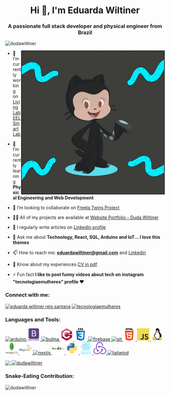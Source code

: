 <h1 align="center">Hi 👋, I'm Eduarda Wiltiner</h1>
<h3 align="center">A passionate full stack developer and physical engineer from Brazil</h3>

<p align="left"> <img src="https://komarev.com/ghpvc/?username=dudawiltiner&label=Profile%20views&color=0e75b6&style=flat" alt="dudawiltiner" /> </p>

<img src="./octocat.gif" align="right" alt="octocat" border="2px" width="450" height="450"/>

- 🔭 I’m currently working on [Living Lab EEL Smart Lab](https://eelsmartlab.vercel.app/)

- 🌱 I’m currently learning **Physical Engineering and Web Development**

- 👯 I’m looking to collaborate on [Freela Twins Project](https://github.com/FreelaTwins)

- 👨‍💻 All of my projects are available at [Website Portfolio - Duda Wiltiner](https://dudaportfolio.vercel.app/)

- 📝 I regularly write articles on [Linkedin profile](https://www.linkedin.com/in/eduardawiltiner/)

- 💬 Ask me about **Technology, React, SQL, Arduino and IoT... I love this themes**

- 📫 How to reach me: **eduardawiltiner@gmail.com** and [Linkedin](https://www.linkedin.com/in/eduardawiltiner/)

- 📄 Know about my experiences [CV in pdf](https://drive.google.com/file/d/1JFRSmkbRwcn4jGMOu-VF1jph_VUGN3eL/view?usp=sharing)

- ⚡ Fun fact **I like to post funny videos about tech on instagram "tecnologiaemulheres" profile ❤️**

<h3 align="left">Connect with me:</h3>
<p align="left">
<a href="https://linkedin.com/in/eduarda wiltiner reis santana" target="blank"><img align="center" src="https://raw.githubusercontent.com/rahuldkjain/github-profile-readme-generator/master/src/images/icons/Social/linked-in-alt.svg" alt="eduarda wiltiner reis santana" height="30" width="40" /></a>
<a href="https://instagram.com/tecnologiaemulheres" target="blank"><img align="center" src="https://raw.githubusercontent.com/rahuldkjain/github-profile-readme-generator/master/src/images/icons/Social/instagram.svg" alt="tecnologiaemulheres" height="30" width="40" /></a>
</p>

<h3 align="left">Languages and Tools:</h3>
<p align="left"> <a href="https://www.arduino.cc/" target="_blank"> <img src="https://cdn.worldvectorlogo.com/logos/arduino-1.svg" alt="arduino" width="40" height="40"/> </a> <a href="https://getbootstrap.com" target="_blank"> <img src="https://raw.githubusercontent.com/devicons/devicon/master/icons/bootstrap/bootstrap-plain-wordmark.svg" alt="bootstrap" width="40" height="40"/> </a> <a href="https://bulma.io/" target="_blank"> <img src="https://raw.githubusercontent.com/gilbarbara/logos/804dc257b59e144eaca5bc6ffd16949752c6f789/logos/bulma.svg" alt="bulma" width="40" height="40"/> </a> <a href="https://www.w3schools.com/cpp/" target="_blank"> <img src="https://raw.githubusercontent.com/devicons/devicon/master/icons/cplusplus/cplusplus-original.svg" alt="cplusplus" width="40" height="40"/> </a> <a href="https://www.w3schools.com/css/" target="_blank"> <img src="https://raw.githubusercontent.com/devicons/devicon/master/icons/css3/css3-original-wordmark.svg" alt="css3" width="40" height="40"/> </a> <a href="https://firebase.google.com/" target="_blank"> <img src="https://www.vectorlogo.zone/logos/firebase/firebase-icon.svg" alt="firebase" width="40" height="40"/> </a> <a href="https://git-scm.com/" target="_blank"> <img src="https://www.vectorlogo.zone/logos/git-scm/git-scm-icon.svg" alt="git" width="40" height="40"/> </a> <a href="https://www.w3.org/html/" target="_blank"> <img src="https://raw.githubusercontent.com/devicons/devicon/master/icons/html5/html5-original-wordmark.svg" alt="html5" width="40" height="40"/> </a> <a href="https://developer.mozilla.org/en-US/docs/Web/JavaScript" target="_blank"> <img src="https://raw.githubusercontent.com/devicons/devicon/master/icons/javascript/javascript-original.svg" alt="javascript" width="40" height="40"/> </a> <a href="https://www.linux.org/" target="_blank"> <img src="https://raw.githubusercontent.com/devicons/devicon/master/icons/linux/linux-original.svg" alt="linux" width="40" height="40"/> </a> <a href="https://www.mongodb.com/" target="_blank"> <img src="https://raw.githubusercontent.com/devicons/devicon/master/icons/mongodb/mongodb-original-wordmark.svg" alt="mongodb" width="40" height="40"/> </a> <a href="https://www.mysql.com/" target="_blank"> <img src="https://raw.githubusercontent.com/devicons/devicon/master/icons/mysql/mysql-original-wordmark.svg" alt="mysql" width="40" height="40"/> </a> <a href="https://nextjs.org/" target="_blank"> <img src="https://cdn.worldvectorlogo.com/logos/nextjs-3.svg" alt="nextjs" width="40" height="40"/> </a> <a href="https://nodejs.org" target="_blank"> <img src="https://raw.githubusercontent.com/devicons/devicon/master/icons/nodejs/nodejs-original-wordmark.svg" alt="nodejs" width="40" height="40"/> </a> <a href="https://www.python.org" target="_blank"> <img src="https://raw.githubusercontent.com/devicons/devicon/master/icons/python/python-original.svg" alt="python" width="40" height="40"/> </a> <a href="https://reactjs.org/" target="_blank"> <img src="https://raw.githubusercontent.com/devicons/devicon/master/icons/react/react-original-wordmark.svg" alt="react" width="40" height="40"/> </a> <a href="https://redux.js.org" target="_blank"> <img src="https://raw.githubusercontent.com/devicons/devicon/master/icons/redux/redux-original.svg" alt="redux" width="40" height="40"/> </a> <a href="https://tailwindcss.com/" target="_blank"> <img src="https://www.vectorlogo.zone/logos/tailwindcss/tailwindcss-icon.svg" alt="tailwind" width="40" height="40"/> </a> </p>

<a href="https://github.com/anuraghazra/github-readme-stats">
  <img align="center" src="https://github-readme-stats.vercel.app/api/top-langs?username=dudawiltiner&show_icons=true&locale=en&layout=compact&theme=radical" />
</a>
<a href="https://github.com/anuraghazra/convoychat">
  <img align="center" src="https://github-readme-stats.vercel.app/api?username=dudawiltiner&show_icons=true&locale=en&theme=radical" alt="dudawiltiner" />
</a>

<!-- 
<p><img align="center" src="https://github-readme-stats.vercel.app/api/top-langs?username=dudawiltiner&show_icons=true&locale=en&layout=compact&theme=dracula" alt="dudawiltiner" /></p>

<p><img color="green" align="center" src="https://github-readme-stats.vercel.app/api?username=dudawiltiner&show_icons=true&locale=en&theme=dracula" alt="dudawiltiner" /></p>
 -->
<h3 align="left">Snake-Eating Contribution:</h3>
<p><img align="center" src="https://github.com/dudawiltiner/dudawiltiner/blob/output/github-contribution-grid-snake.svg" alt="dudawiltiner" /></p>
